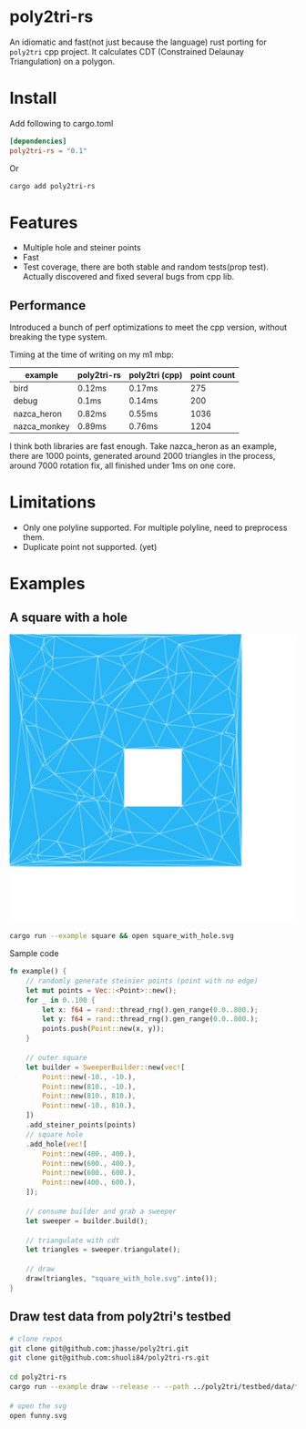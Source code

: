 # poly2tri-rs

An idiomatic and fast(not just because the language) rust porting for `poly2tri` cpp project. It calculates CDT (Constrained Delaunay Triangulation) on a polygon.

# Install

Add following to cargo.toml
```toml
[dependencies]
poly2tri-rs = "0.1"
```

Or

```bash
cargo add poly2tri-rs
```

# Features

* Multiple hole and steiner points
* Fast
* Test coverage, there are both stable and random tests(prop test). Actually discovered and fixed several bugs from cpp lib.

## Performance
Introduced a bunch of perf optimizations to meet the cpp version, without
breaking the type system.

Timing at the time of writing on my m1 mbp:

|  example     |  poly2tri-rs  |  poly2tri (cpp) |  point count |
| --------     |  ------------ |  -------------- |  ----------- |
|  bird        |   0.12ms      |    0.17ms       |  275         |
|  debug       |   0.1ms       |    0.14ms       |  200         |
|  nazca_heron |   0.82ms      |    0.55ms       |  1036        |
|  nazca_monkey |  0.89ms      |    0.76ms       |  1204        |

I think both libraries are fast enough. Take nazca_heron as an example, there are 1000 points, generated around 2000 triangles in the process, around 7000 rotation fix, all finished under 1ms on one core.

# Limitations

* Only one polyline supported. For multiple polyline, need to preprocess them.
* Duplicate point not supported. (yet)

# Examples

## A square with a hole

![Picture](https://raw.githubusercontent.com/shuoli84/assets/main/square_with_hole.svg)

```bash
cargo run --example square && open square_with_hole.svg
```

Sample code

``` rust
fn example() {
    // randomly generate steinier points (point with no edge)
    let mut points = Vec::<Point>::new();
    for _ in 0..100 {
        let x: f64 = rand::thread_rng().gen_range(0.0..800.);
        let y: f64 = rand::thread_rng().gen_range(0.0..800.);
        points.push(Point::new(x, y));
    }

    // outer square
    let builder = SweeperBuilder::new(vec![
        Point::new(-10., -10.),
        Point::new(810., -10.),
        Point::new(810., 810.),
        Point::new(-10., 810.),
    ])
    .add_steiner_points(points)
    // square hole
    .add_hole(vec![
        Point::new(400., 400.),
        Point::new(600., 400.),
        Point::new(600., 600.),
        Point::new(400., 600.),
    ]);

    // consume builder and grab a sweeper
    let sweeper = builder.build();

    // triangulate with cdt
    let triangles = sweeper.triangulate();

    // draw
    draw(triangles, "square_with_hole.svg".into());
}
```

## Draw test data from poly2tri's testbed

```bash
# clone repos
git clone git@github.com:jhasse/poly2tri.git
git clone git@github.com:shuoli84/poly2tri-rs.git

cd poly2tri-rs
cargo run --example draw --release -- --path ../poly2tri/testbed/data/funny.dat --output funny.svg 

# open the svg
open funny.svg
```